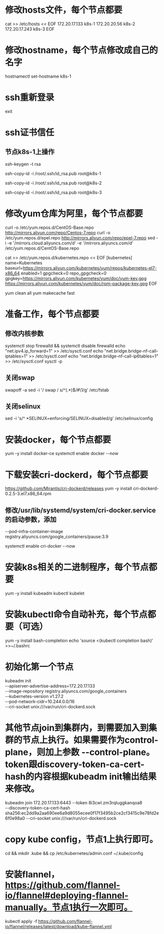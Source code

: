 # 修改hosts文件，每个节点都要
cat >> /etc/hosts << EOF
172.20.17.133 k8s-1
172.20.20.56 k8s-2
172.20.17.243 k8s-3
EOF

# 修改hostname，每个节点修改成自己的名字
hostnamectl set-hostname k8s-1

# ssh重新登录
exit

# ssh证书信任

## 节点k8s-1上操作
ssh-keygen -t rsa

ssh-copy-id -i /root/.ssh/id_rsa.pub root@k8s-1

ssh-copy-id -i /root/.ssh/id_rsa.pub root@k8s-2

ssh-copy-id -i /root/.ssh/id_rsa.pub root@k8s-3


# 修改yum仓库为阿里，每个节点都要
curl -o /etc/yum.repos.d/CentOS-Base.repo http://mirrors.aliyun.com/repo/Centos-7.repo
curl -o /etc/yum.repos.d/epel.repo http://mirrors.aliyun.com/repo/epel-7.repo
sed -i -e '/mirrors.cloud.aliyuncs.com/d' -e '/mirrors.aliyuncs.com/d' /etc/yum.repos.d/CentOS-Base.repo


cat >> /etc/yum.repos.d/kubernetes.repo << EOF
[kubernetes]
name=Kubernetes
baseurl=https://mirrors.aliyun.com/kubernetes/yum/repos/kubernetes-el7-x86_64
enabled=1
gpgcheck=0
repo_gpgcheck=0
gpgkey=https://mirrors.aliyun.com/kubernetes/yum/doc/yum-key.gpg https://mirrors.aliyun.com/kubernetes/yum/doc/rpm-package-key.gpg
EOF
 
yum clean all
yum makecache fast

# 准备工作，每个节点都要
## 修改内核参数
systemctl stop firewalld && systemctl disable firewalld
echo "net.ipv4.ip_forward=1" >> /etc/sysctl.conf
echo "net.bridge.bridge-nf-call-iptables=1" >> /etc/sysctl.conf
echo "net.bridge.bridge-nf-call-ip6tables=1" >> /etc/sysctl.conf
sysctl -p

## 关闭swap
swapoff -a
sed -i '/ swap / s/^\(.*\)$/#\1/g' /etc/fstab

## 关闭selinux
sed -i 's/^ *SELINUX=enforcing/SELINUX=disabled/g' /etc/selinux/config

# 安装docker，每个节点都要
yum -y install docker-ce
systemctl enable docker --now


# 下载安装cri-dockerd，每个节点都要
https://github.com/Mirantis/cri-dockerd/releases
yum -y install cri-dockerd-0.2.5-3.el7.x86_64.rpm

## 修改/usr/lib/systemd/system/cri-docker.service的启动参数，添加
--pod-infra-container-image registry.aliyuncs.com/google_containers/pause:3.9

systemctl enable cri-docker --now

# 安装k8s相关的二进制程序，每个节点都要
yum -y install kubeadm kubectl kubelet

# 安装kubectl命令自动补充，每个节点都要（可选）
yum -y install bash-completion
echo 'source <(kubectl completion bash)' >>~/.bashrc


# 初始化第一个节点
kubeadm init \
    --apiserver-advertise-address=172.20.17.133 \
    --image-repository registry.aliyuncs.com/google_containers \
    --kubernetes-version v1.27.2 \
    --pod-network-cidr=10.244.0.0/16 \
    --cri-socket unix:///var/run/cri-dockerd.sock
    
    
# 其他节点join到集群内，到需要加入到集群的节点上执行。如果需要作为control-plane，则加上参数 --control-plane。token跟discovery-token-ca-cert-hash的内容根据kubeadm init输出结果来修改。
kubeadm join 172.20.17.133:6443 --token 8i3cwl.zm3rqluggkanqoa8 \
	--discovery-token-ca-cert-hash sha256:ec2dd9a2aa690ee6a9d8055ecee0f17f3495b2ce2cf3415c9e78fd2e6f0e98a0  --cri-socket unix:///var/run/cri-dockerd.sock


# copy kube config，节点1上执行即可。
cd && mkdir .kube && cp /etc/kubernetes/admin.conf ~/.kube/config

# 安装flannel，https://github.com/flannel-io/flannel#deploying-flannel-manually。节点1执行一次即可。

kubectl apply -f https://github.com/flannel-io/flannel/releases/latest/download/kube-flannel.yml
